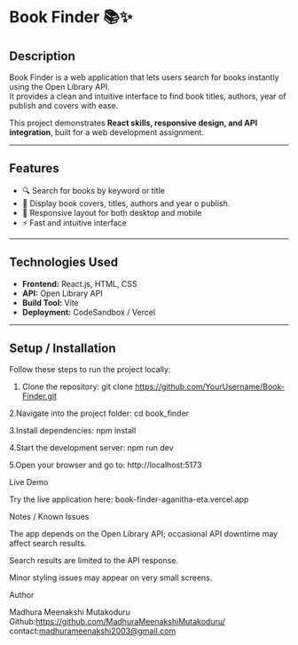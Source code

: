 # Book Finder 📚✨

## Description
Book Finder is a web application that lets users search for books instantly using the Open Library API.  
It provides a clean and intuitive interface to find book titles, authors, year of publish and covers with ease.  

This project demonstrates **React skills, responsive design, and API integration**, built for a web development assignment.

---

## Features
- 🔍 Search for books by keyword or title  
- 📖 Display book covers, titles, authors and year o publish.
- 📱 Responsive layout for both desktop and mobile  
- ⚡ Fast and intuitive interface  

---

## Technologies Used
- **Frontend:** React.js, HTML, CSS  
- **API:** Open Library API  
- **Build Tool:** Vite  
- **Deployment:** CodeSandbox / Vercel  

---

## Setup / Installation
Follow these steps to run the project locally:

1. Clone the repository:
git clone https://github.com/YourUsername/Book-Finder.git

2.Navigate into the project folder:
cd book_finder

3.Install dependencies:
npm install

4.Start the development server:
npm run dev

5.Open your browser and go to:
http://localhost:5173

Live Demo

Try the live application here:
book-finder-aganitha-eta.vercel.app

Notes / Known Issues

The app depends on the Open Library API; occasional API downtime may affect search results.

Search results are limited to the API response.

Minor styling issues may appear on very small screens.

Author

Madhura Meenakshi Mutakoduru
Github:https://github.com/MadhuraMeenakshiMutakoduru/
contact:madhurameenakshi2003@gmail.com

